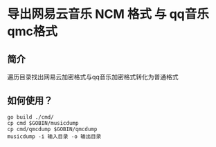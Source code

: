 # 导出网易云音乐 NCM 格式 与 qq音乐 qmc格式

## 简介

遍历目录找出网易云加密格式与qq音乐加密格式转化为普通格式

## 如何使用？


```shell
go build ./cmd/
cp cmd $GOBIN/musicdump
cp cmd/qmcdump $GOBIN/qmcdump
musicdump -i 输入目录 -o 输出目录

```
